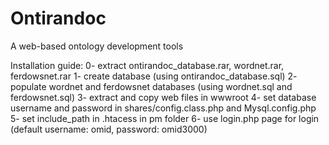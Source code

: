# Ontirandoc
A web-based ontology development tools

Installation guide:
0- extract ontirandoc_database.rar, wordnet.rar, ferdowsnet.rar
1- create database (using ontirandoc_database.sql)
2- populate wordnet and ferdowsnet databases (using wordnet.sql and ferdowsnet.sql)
3- extract and copy web files in wwwroot
4- set database username and password in shares/config.class.php and Mysql.config.php
5- set include_path in .htacess in pm folder
6- use login.php page for login (default username: omid, password: omid3000)


